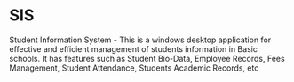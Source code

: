 # SIS
Student Information System - 
This is a windows desktop application for effective and efficient management of students information in Basic schools.
It has features such as Student Bio-Data, Employee Records, Fees Management, Student Attendance, Students Academic Records, etc
